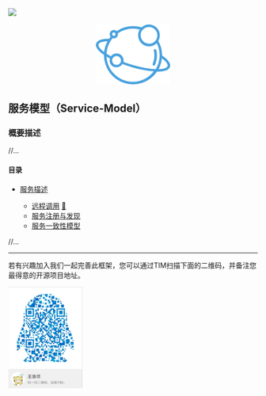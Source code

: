 <img src="https://img.shields.io/badge/schedule-5%25-orange.svg?style=for-the-badge&logo=appveyor"/>

<p align="center">
<img width="150" src="docs/logo.png" alt="DataModel Logo">
</p>

## 服务模型（Service-Model） ##



### 概要描述

//...

#### 目录

- [服务描述](#description) 

  - [远程调用](#rpc) [📕](docs/service-model-rpc.md)
  - [服务注册与发现](#register_discovery)
  - [服务一致性模型](#consistency)

 //...

------

若有兴趣加入我们一起完善此框架，您可以通过TIM扫描下面的二维码，并备注您最得意的开源项目地址。

<p>
<img width='150'  src="docs/contact-tim.jpg" >
</p>